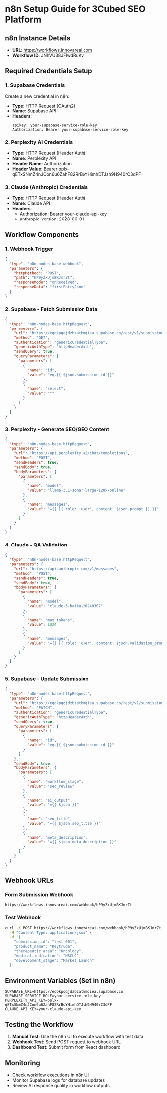# n8n Setup Guide for 3Cubed SEO Platform

## n8n Instance Details
- **URL**: https://workflows.innovareai.com
- **Workflow ID**: JNhVU38JFlwdRuKv

## Required Credentials Setup

### 1. Supabase Credentials
Create a new credential in n8n:
- **Type**: HTTP Request (OAuth2)
- **Name**: Supabase API
- **Headers**:
  ```
  apikey: your-supabase-service-role-key
  Authorization: Bearer your-supabase-service-role-key
  ```

### 2. Perplexity AI Credentials
- **Type**: HTTP Request (Header Auth)
- **Name**: Perplexity API
- **Header Name**: Authorization
- **Header Value**: Bearer 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

### 3. Claude (Anthropic) Credentials
- **Type**: HTTP Request (Header Auth)
- **Name**: Claude API
- **Headers**:
  - Authorization: Bearer your-claude-api-key
  - anthropic-version: 2023-06-01

## Workflow Components

### 1. Webhook Trigger
```json
{
  "type": "n8n-nodes-base.webhook",
  "parameters": {
    "httpMethod": "POST",
    "path": "hP9yZxUjmBKJmrZt",
    "responseMode": "onReceived",
    "responseData": "firstEntryJson"
  }
}
```

### 2. Supabase - Fetch Submission Data
```json
{
  "type": "n8n-nodes-base.httpRequest",
  "parameters": {
    "url": "https://eqokpqqjdzbzatbmqiea.supabase.co/rest/v1/submissions",
    "method": "GET",
    "authentication": "genericCredentialType",
    "genericAuthType": "httpHeaderAuth",
    "sendQuery": true,
    "queryParameters": {
      "parameters": [
        {
          "name": "id",
          "value": "eq.{{ $json.submission_id }}"
        },
        {
          "name": "select",
          "value": "*"
        }
      ]
    }
  }
}
```

### 3. Perplexity - Generate SEO/GEO Content
```json
{
  "type": "n8n-nodes-base.httpRequest",
  "parameters": {
    "url": "https://api.perplexity.ai/chat/completions",
    "method": "POST",
    "sendHeaders": true,
    "sendBody": true,
    "bodyParameters": {
      "parameters": [
        {
          "name": "model",
          "value": "llama-3.1-sonar-large-128k-online"
        },
        {
          "name": "messages",
          "value": "={{ [{ role: 'user', content: $json.prompt }] }}"
        }
      ]
    }
  }
}
```

### 4. Claude - QA Validation
```json
{
  "type": "n8n-nodes-base.httpRequest",
  "parameters": {
    "url": "https://api.anthropic.com/v1/messages",
    "method": "POST",
    "sendHeaders": true,
    "sendBody": true,
    "bodyParameters": {
      "parameters": [
        {
          "name": "model",
          "value": "claude-3-haiku-20240307"
        },
        {
          "name": "max_tokens",
          "value": 1024
        },
        {
          "name": "messages",
          "value": "={{ [{ role: 'user', content: $json.validation_prompt }] }}"
        }
      ]
    }
  }
}
```

### 5. Supabase - Update Submission
```json
{
  "type": "n8n-nodes-base.httpRequest",
  "parameters": {
    "url": "https://eqokpqqjdzbzatbmqiea.supabase.co/rest/v1/submissions",
    "method": "PATCH",
    "authentication": "genericCredentialType",
    "genericAuthType": "httpHeaderAuth",
    "sendQuery": true,
    "queryParameters": {
      "parameters": [
        {
          "name": "id",
          "value": "eq.{{ $json.submission_id }}"
        }
      ]
    },
    "sendBody": true,
    "bodyParameters": {
      "parameters": [
        {
          "name": "workflow_stage",
          "value": "seo_review"
        },
        {
          "name": "ai_output",
          "value": "={{ $json }}"
        },
        {
          "name": "seo_title",
          "value": "={{ $json.seo_title }}"
        },
        {
          "name": "meta_description",
          "value": "={{ $json.meta_description }}"
        }
      ]
    }
  }
}
```

## Webhook URLs

### Form Submission Webhook
```
https://workflows.innovareai.com/webhook/hP9yZxUjmBKJmrZt
```

### Test Webhook
```bash
curl -X POST https://workflows.innovareai.com/webhook/hP9yZxUjmBKJmrZt \
  -H "Content-Type: application/json" \
  -d '{
    "submission_id": "test-001",
    "product_name": "Keytruda",
    "therapeutic_area": "Oncology",
    "medical_indication": "NSCLC",
    "development_stage": "Market Launch"
  }'
```

## Environment Variables (Set in n8n)

```env
SUPABASE_URL=https://eqokpqqjdzbzatbmqiea.supabase.co
SUPABASE_SERVICE_ROLE=your-service-role-key
PERPLEXITY_API_KEY=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
CLAUDE_API_KEY=your-claude-api-key
```

## Testing the Workflow

1. **Manual Test**: Use the n8n UI to execute workflow with test data
2. **Webhook Test**: Send POST request to webhook URL
3. **Dashboard Test**: Submit form from React dashboard

## Monitoring

- Check workflow executions in n8n UI
- Monitor Supabase logs for database updates
- Review AI response quality in workflow outputs